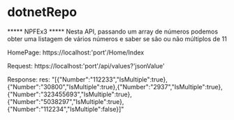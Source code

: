 # dotnetRepo
*****  NPFEx3 *****
Nesta API, passando um array de números podemos obter uma listagem de vários números e saber se são ou não múltiplos de 11

HomePage: https://localhost:'port'/Home/Index

Request: https://localhost:'port'/api/values?'jsonValue'

Response: 
res: "[{\"Number\":\"112233\",\"IsMultiple\":true},{\"Number\":\"30800\",\"IsMultiple\":true},{\"Number\":\"2937\",\"IsMultiple\":true},{\"Number\":\"323455693\",\"IsMultiple\":true},{\"Number\":\"5038297\",\"IsMultiple\":true},{\"Number\":\"112234\",\"IsMultiple\":false}]"
